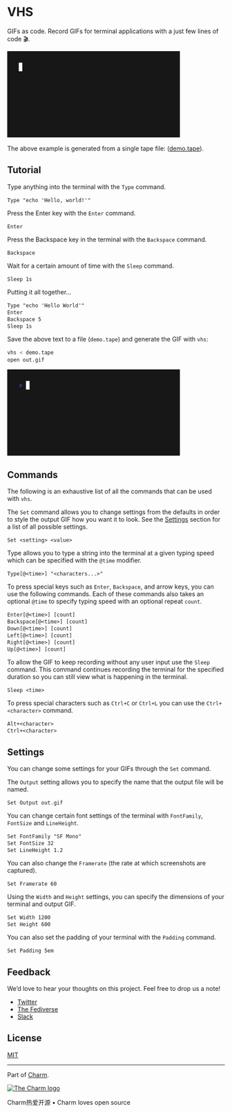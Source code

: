 # VHS

GIFs as code. Record GIFs for terminal applications with a just few lines of code 🎬.

<img width="400" src="./examples/demo.gif" alt="Automatic GIF recording with vhs" />

The above example is generated from a single tape file: ([demo.tape](./examples/demo.tape)).

## Tutorial

Type anything into the terminal with the `Type` command.

```
Type "echo 'Hello, world!'"
```

Press the Enter key with the `Enter` command.

```
Enter
```

Press the Backspace key in the terminal with the `Backspace` command.

```
Backspace
```

Wait for a certain amount of time with the `Sleep` command.

```
Sleep 1s
```

Putting it all together...

```
Type "echo 'Hello World'"
Enter
Backspace 5
Sleep 1s
```

Save the above text to a file (`demo.tape`) and generate the GIF with `vhs`:

```bash
vhs < demo.tape
open out.gif
```

<img width="400" src="./examples/tutorial.gif" alt="Tutorial GIF recording with VHS" />

## Commands

The following is an exhaustive list of all the commands that can be used with `vhs`.

The `Set` command allows you to change settings from the defaults in order to style the output GIF how you want it to look.
See the [Settings](#Settings) section for a list of all possible settings.

```
Set <setting> <value>
```

Type allows you to type a string into the terminal at a given typing speed which can be specified with the `@time` modifier.

```
Type[@<time>] "<characters...>"
```

To press special keys such as `Enter`, `Backspace`, and arrow keys, you can use the following commands.
Each of these commands also takes an optional `@time` to specify typing speed with an optional repeat `count`.

```
Enter[@<time>] [count]
Backspace[@<time>] [count]
Down[@<time>] [count]
Left[@<time>] [count]
Right[@<time>] [count]
Up[@<time>] [count]
```

To allow the GIF to keep recording without any user input use the `Sleep` command.
This command continues recording the terminal for the specified duration so you can still view what is happening in the terminal.

```
Sleep <time>
```

To press special characters such as `Ctrl+C` or `Ctrl+L` you can use the `Ctrl+<character>` command.

```
Alt+<character>
Ctrl+<character>
```

## Settings

You can change some settings for your GIFs through the `Set` command.

The `Output` setting allows you to specify the name that the output file will be named.

```
Set Output out.gif
```

You can change certain font settings of the terminal with `FontFamily`, `FontSize` and `LineHeight`.

```
Set FontFamily "SF Mono"
Set FontSize 32
Set LineHeight 1.2
```

You can also change the `Framerate` (the rate at which screenshots are captured).

```
Set Framerate 60
```

Using the `Width` and `Height` settings, you can specify the dimensions of your terminal and output GIF.

```
Set Width 1200
Set Height 600
```

You can also set the padding of your terminal with the `Padding` command.

```
Set Padding 5em
```

## Feedback

We’d love to hear your thoughts on this project. Feel free to drop us a note!

* [Twitter](https://twitter.com/charmcli)
* [The Fediverse](https://mastodon.technology/@charm)
* [Slack](https://charm.sh/slack)

## License

[MIT](https://github.com/charmbracelet/vhs/raw/main/LICENSE)

---

Part of [Charm](https://charm.sh).

<a href="https://charm.sh/"><img alt="The Charm logo" src="https://stuff.charm.sh/charm-badge.jpg" width="400" /></a>

Charm热爱开源 • Charm loves open source
